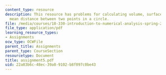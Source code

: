 ```yaml
---
content_type: resource
description: This resource has problems for calculating volume, surface area, and
  mean distance between two points in a circle.
file: /media/courses/18-330-introduction-to-numerical-analysis-spring-2004/22a83b6c48ec39a89102b8f097c0be43_assignment5.pdf
file_type: application/pdf
learning_resource_types:
- Assignments
ocw_type: OCWFile
parent_title: Assignments
parent_type: CourseSection
resourcetype: Document
title: assignment5.pdf
uid: 22a83b6c-48ec-39a8-9102-b8f097c0be43
---
```

